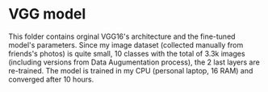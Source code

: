 # VGG model
This folder contains orginal VGG16's architecture and the fine-tuned model's parameters. Since my image dataset (collected manually from friends's photos)  is quite small, 10 classes with the total of 3.3k images (including versions from Data Augumentation process), the 2 last layers are re-trained. The model is trained in my CPU (personal laptop, 16 RAM) and converged after 10 hours.
